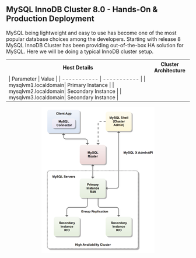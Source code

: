 ## MySQL InnoDB Cluster 8.0 - Hands-On & Production Deployment

MySQL being lightweight and easy to use has become one of the most popular database choices among the developers. Starting with release 8 MySQL InnoDB Cluster has been providing out-of-the-box HA solution for MySQL. Here we will be doing a typical InnoDB cluster setup.

<table>
<tr><th>Host Details </th><th>Cluster Architecture</th></tr>
<tr><td>
| Parameter | Value |
| ----------- | ----------- |
| mysqlvm1.localdomain| Primary Instance  |
| mysqlvm2.localdomain| Secondary Instance  |
| mysqlvm3.localdomain| Secondary Instance  |
</td>
</tr> </table>

<img src="imgs/innodb-cluster.png" alt="Cluster Architecture" height="400" style="display: block; margin-left: auto; margin-right: auto;">  

